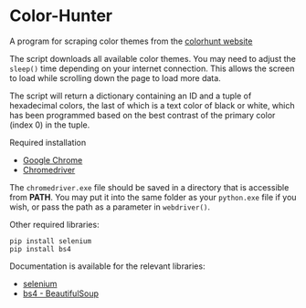 # Color-Hunter
 A program for scraping color themes from the [colorhunt website](https://colorhunt.co/palettes)
 
 The script downloads all available color themes. You may need to adjust the `sleep()` time depending on your internet connection. This allows the screen to load while scrolling down the page to load more data.  
 
 The script will return a dictionary containing an ID and a tuple of hexadecimal colors, the last of which is a text color of black or white, which has been programmed based on the best contrast of the primary color (index 0) in the tuple.
 
 Required installation
 - [Google Chrome](https://www.google.com/chrome/)
 - [Chromedriver](https://chromedriver.chromium.org/)
 
 The `chromedriver.exe` file should be saved in a directory that is accessible from **PATH**. You may put it into the same folder as your `python.exe` file if you wish, or pass the path as a parameter in `webdriver()`. 
 
Other required libraries:
```
pip install selenium
pip install bs4
```

Documentation is available for the relevant libraries:
- [selenium](https://selenium-python.readthedocs.io/)
- [bs4 - BeautifulSoup](https://www.crummy.com/software/BeautifulSoup/bs4/doc/)

